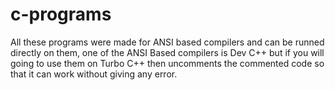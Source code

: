 # c-programs
All these programs were made for ANSI based compilers and can be runned directly on them, one of the ANSI Based compilers is Dev C++ but if you will going to use them on Turbo C++ then uncomments the commented code so that it can work without giving any error.
